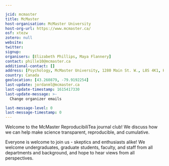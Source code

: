 ```yaml
---

jcid: mcmaster
title: McMaster
host-organisation: McMaster University
host-org-url: https://www.mcmaster.ca/
osf: xtezw
zotero: null
website: 
twitter: 
signup: 
organisers: [Elizabeth Phillips, Maya Flannery]
contact: phille10@mcmaster.ca
additional-contact: []
address: [Psychology, McMaster University, 1280 Main St. W., L8S 4K1, Hamilton, Ontario]
country: Canada
geolocation: [43.260879, -79.9192254]
last-update: jordanml@mcmaster.ca
last-update-timestamp: 1615417330
last-update-message: >-
  Change organizer emails

last-message-level: 0
last-message-timestamp: 0
---
```


Welcome to the McMaster ReproducibiliTea journal club! We discuss how we can help make science transparent, reproducible, and cumulative.

Everyone is welcome to join us - skeptics and enthusiasts alike! We welcome undergraduates, graduate students, faculty, and staff from all departments and background, and hope to hear views from all perspectives.
